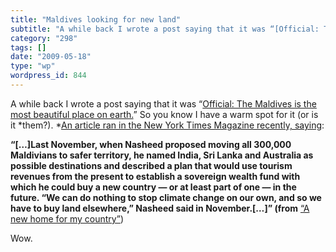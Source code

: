 ```yaml
---
title: "Maldives looking for new land"
subtitle: "A while back I wrote a post saying that it was “[Official: The Maldives is the most beautiful place ..."
category: "298"
tags: []
date: "2009-05-18"
type: "wp"
wordpress_id: 844
---
```

A while back I wrote a post saying that it was “[Official: The Maldives is the most beautiful place on earth.](/2005/07/20/ok-its-official-the-maldives-is-the-most-beautiful-place-on-earth/)” So you know I have a warm spot for it (or is it *them?). 
*[An article ran in the New York Times Magazine recently, saying](http://www.nytimes.com/2009/05/10/magazine/10MALDIVES-t.html):

**“[…]Last November, when Nasheed proposed moving all 300,000 Maldivians to safer territory, he named India, Sri Lanka and Australia as possible destinations and described a plan that would use tourism revenues from the present to establish a sovereign wealth fund with which he could buy a new country — or at least part of one — in the future. “We can do nothing to stop climate change on our own, and so we have to buy land elsewhere,” Nasheed said in November.[…]” (from** [“A new home for my country”](http://www.nytimes.com/2009/05/10/magazine/10MALDIVES-t.html))

Wow.